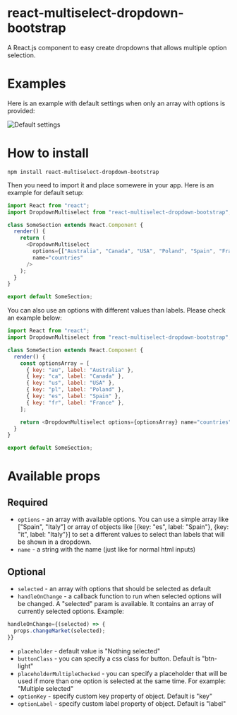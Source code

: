 # react-multiselect-dropdown-bootstrap

A React.js component to easy create dropdowns that allows multiple option selection.

# Examples

Here is an example with default settings when only an array with options is provided:

![Default settings](https://s6.gifyu.com/images/a6eab38b3456122ba.gif)

# How to install

```
npm install react-multiselect-dropdown-bootstrap
```

Then you need to import it and place somewere in your app. Here is an example for default setup:

```js
import React from "react";
import DropdownMultiselect from "react-multiselect-dropdown-bootstrap";

class SomeSection extends React.Component {
  render() {
    return (
      <DropdownMultiselect
        options={["Australia", "Canada", "USA", "Poland", "Spain", "France"]}
        name="countries"
      />
    );
  }
}

export default SomeSection;
```

You can also use an options with different values than labels. Please check an example below:

```js
import React from "react";
import DropdownMultiselect from "react-multiselect-dropdown-bootstrap";

class SomeSection extends React.Component {
  render() {
    const optionsArray = [
      { key: "au", label: "Australia" },
      { key: "ca", label: "Canada" },
      { key: "us", label: "USA" },
      { key: "pl", label: "Poland" },
      { key: "es", label: "Spain" },
      { key: "fr", label: "France" },
    ];

    return <DropdownMultiselect options={optionsArray} name="countries" />;
  }
}

export default SomeSection;
```

# Available props

## Required

- `options` - an array with available options. You can use a simple array like ["Spain", "Italy"] or array of objects like [{key: "es", label: "Spain"}, {key: "it", label: "Italy"}] to set a different values to select than labels that will be shown in a dropdown.
- `name` - a string with the name (just like for normal html inputs)

## Optional

- `selected` - an array with options that should be selected as default
- `handleOnChange` - a callback function to run when selected options will be changed. A "selected" param is available. It contains an array of currently selected options. Example:

```js
handleOnChange={(selected) => {
  props.changeMarket(selected);
}}
```

- `placeholder` - default value is "Nothing selected"
- `buttonClass` - you can specify a css class for button. Default is "btn-light"
- `placeholderMultipleChecked` - you can specify a placeholder that will be used if more than one option is selected at the same time. For example: "Multiple selected"
- `optionKey` - specify custom key property of object. Default is "key"
- `optionLabel` - specify custom label property of object. Default is "label"
